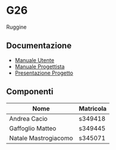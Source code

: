 # G26
Ruggine

## Documentazione
- [Manuale Utente](Documentation/MANUALE_UTENTE.md)
- [Manuale Progettista](Documentation/MANUALE_PROGETTISTA.md)
- [Presentazione Progetto](Documentation/PRESENTAZIONE_G26.pdf)

## Componenti  
| Nome                  | Matricola   |
|-----------------------|-------------|
| Andrea Cacio          | s349418     |
| Gaffoglio Matteo      | s349445     |
| Natale Mastrogiacomo  | s345071     |

